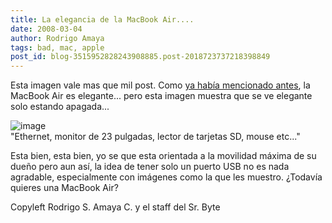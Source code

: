 ```yaml
---
title: La elegancia de la MacBook Air....
date: 2008-03-04
author: Rodrigo Amaya
tags: bad, mac, apple
post_id: blog-3515952828243908885.post-2018723737218398849
---
```


Esta imagen vale mas que mil post. Como [ya había mencionado antes](https://srbyte.blogspot.com/2008/01/macbook-air-he-perdido-la-fascinacion.html), la MacBook Air es elegante... pero esta imagen muestra que se ve elegante solo estando apagada...

![image](https://bp1.blogger.com/_ayvorITawE4/R82ubYmBXVI/AAAAAAAAAlY/d7Goijd-2qA/s400/DSC_0234.jpg)    
"Ethernet, monitor de 23
pulgadas, lector de tarjetas SD, mouse etc..."

Esta bien, esta bien, yo se que esta orientada a la movilidad máxima de su dueño pero aun así, la idea de tener solo un puerto USB no es nada agradable, especialmente con imágenes como la que les muestro. ¿Todavía quieres una MacBook Air?

Copyleft Rodrigo S. Amaya C. y el staff del Sr. Byte